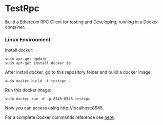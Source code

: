 # TestRpc
Build a Ethereum RPC Client for testing and Developing, running in a Docker container.

### Linux Environment

Install docker:

```
sudo apt-get update
sudo apt-get install docker.io
```

After install docker, go to this repository folder and build a docker image:

```
sudo docker build -t testrpc .
```

Run this docker image:

```
sudo docker run -d -p 8545:8545 testrpc
```

Now you can access using http://localhost:8545.

For a complete Docker commands reference see [here](https://docs.docker.com/engine/reference/commandline/run/#usage).
